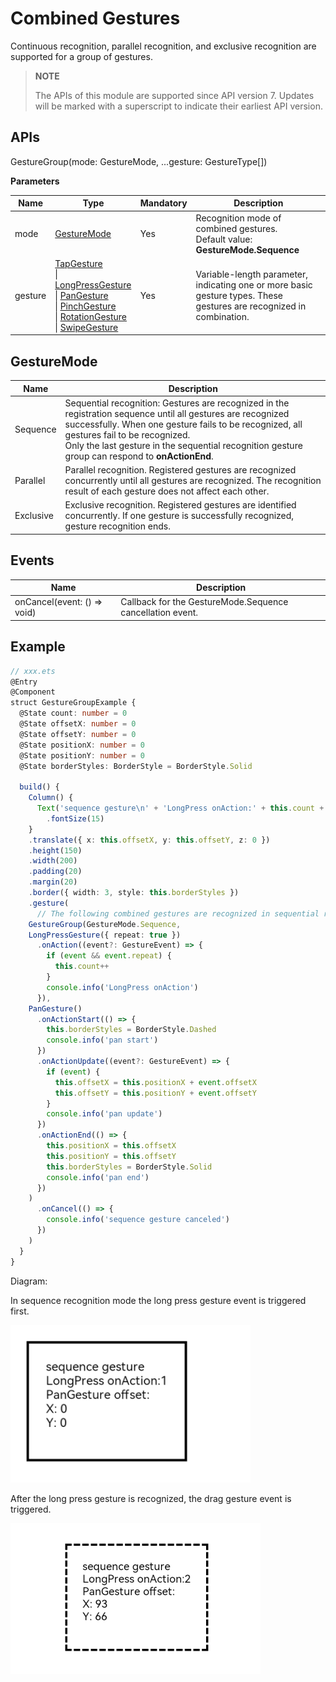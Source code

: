 # Combined Gestures

Continuous recognition, parallel recognition, and exclusive recognition are supported for a group of gestures.

>  **NOTE**
>
>  The APIs of this module are supported since API version 7. Updates will be marked with a superscript to indicate their earliest API version.

## APIs

GestureGroup(mode: GestureMode, ...gesture: GestureType[])

**Parameters**

| Name    | Type                                    | Mandatory  | Description                          |
| ------- | ---------------------------------------- | ---- | ------------------------------ |
| mode    | [GestureMode](#gesturemode)          | Yes   | Recognition mode of combined gestures.<br>Default value: **GestureMode.Sequence**                   |
| gesture | [TapGesture](ts-basic-gestures-tapgesture.md)<br>\| [LongPressGesture](ts-basic-gestures-longpressgesture.md)<br>\| [PanGesture](ts-basic-gestures-pangesture.md)<br>\| [PinchGesture](ts-basic-gestures-pinchgesture.md)<br>\| [RotationGesture](ts-basic-gestures-rotationgesture.md)<br>\| [SwipeGesture](ts-basic-gestures-swipegesture.md) | Yes   | Variable-length parameter, indicating one or more basic gesture types. These gestures are recognized in combination.|

## GestureMode

| Name       | Description                                      |
| --------- | ---------------------------------------- |
| Sequence  | Sequential recognition: Gestures are recognized in the registration sequence until all gestures are recognized successfully. When one gesture fails to be recognized, all gestures fail to be recognized.<br>Only the last gesture in the sequential recognition gesture group can respond to **onActionEnd**.|
| Parallel  | Parallel recognition. Registered gestures are recognized concurrently until all gestures are recognized. The recognition result of each gesture does not affect each other.    |
| Exclusive | Exclusive recognition. Registered gestures are identified concurrently. If one gesture is successfully recognized, gesture recognition ends.      |


## Events

| Name                                      | Description                                |
| ---------------------------------------- | ------------------------------------ |
| onCancel(event: () =&gt; void) | Callback for the GestureMode.Sequence cancellation event.|


## Example

```ts
// xxx.ets
@Entry
@Component
struct GestureGroupExample {
  @State count: number = 0
  @State offsetX: number = 0
  @State offsetY: number = 0
  @State positionX: number = 0
  @State positionY: number = 0
  @State borderStyles: BorderStyle = BorderStyle.Solid

  build() {
    Column() {
      Text('sequence gesture\n' + 'LongPress onAction:' + this.count + '\nPanGesture offset:\nX: ' + this.offsetX + '\n' + 'Y: ' + this.offsetY)
        .fontSize(15)
    }
    .translate({ x: this.offsetX, y: this.offsetY, z: 0 })
    .height(150)
    .width(200)
    .padding(20)
    .margin(20)
    .border({ width: 3, style: this.borderStyles })
    .gesture(
      // The following combined gestures are recognized in sequential recognition mode. If the long press gesture event is not triggered correctly, the drag gesture event will not be triggered.
    GestureGroup(GestureMode.Sequence,
    LongPressGesture({ repeat: true })
      .onAction((event?: GestureEvent) => {
        if (event && event.repeat) {
          this.count++
        }
        console.info('LongPress onAction')
      }),
    PanGesture()
      .onActionStart(() => {
        this.borderStyles = BorderStyle.Dashed
        console.info('pan start')
      })
      .onActionUpdate((event?: GestureEvent) => {
        if (event) {
          this.offsetX = this.positionX + event.offsetX
          this.offsetY = this.positionY + event.offsetY
        }
        console.info('pan update')
      })
      .onActionEnd(() => {
        this.positionX = this.offsetX
        this.positionY = this.offsetY
        this.borderStyles = BorderStyle.Solid
        console.info('pan end')
      })
    )
      .onCancel(() => {
        console.info('sequence gesture canceled')
      })
    )
  }
}
```

Diagram:

In sequence recognition mode the long press gesture event is triggered first.

![en-us_image_0000001174104384](figures/en-us_image_0000001174104384.png)

After the long press gesture is recognized, the drag gesture event is triggered.

 ![en-us_image1_0000001174104384](figures/en-us_image1_0000001174104384.png) 
